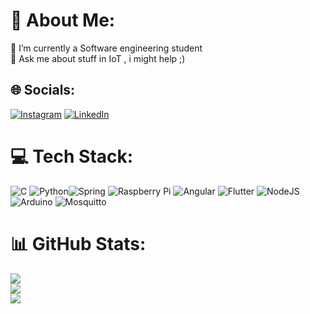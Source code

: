 # 💫 About Me:
🔭 I’m currently a Software engineering student<br>💬 Ask me about stuff in IoT , i might help ;)


## 🌐 Socials:
[![Instagram](https://img.shields.io/badge/Instagram-%23E4405F.svg?logo=Instagram&logoColor=white)](https://instagram.com/just._.aboura) [![LinkedIn](https://img.shields.io/badge/LinkedIn-%230077B5.svg?logo=linkedin&logoColor=white)](https://linkedin.com/in/abirabidi) 

# 💻 Tech Stack:
![C](https://img.shields.io/badge/c-%2300599C.svg?style=for-the-badge&logo=c&logoColor=white) ![Python](https://img.shields.io/badge/python-3670A0?style=for-the-badge&logo=python&logoColor=ffdd54)![Spring](https://img.shields.io/badge/spring-%236DB33F.svg?style=for-the-badge&logo=spring&logoColor=white) ![Raspberry Pi](https://img.shields.io/badge/-Raspberry_Pi-C51A4A?style=for-the-badge&logo=Raspberry-Pi) ![Angular](https://img.shields.io/badge/angular-%23DD0031.svg?style=for-the-badge&logo=angular&logoColor=white) ![Flutter](https://img.shields.io/badge/Flutter-%2302569B.svg?style=for-the-badge&logo=Flutter&logoColor=white) ![NodeJS](https://img.shields.io/badge/node.js-6DA55F?style=for-the-badge&logo=node.js&logoColor=white) ![Arduino](https://img.shields.io/badge/-Arduino-00979D?style=for-the-badge&logo=Arduino&logoColor=white) ![Mosquitto](https://img.shields.io/badge/mosquitto-%233C5280.svg?style=for-the-badge&logo=eclipsemosquitto&logoColor=white)  
# 📊 GitHub Stats:
![](https://github-readme-stats.vercel.app/api?username=AbirAbidi&theme=dark&hide_border=false&include_all_commits=false&count_private=false)<br/>
![](https://github-readme-streak-stats.herokuapp.com/?user=AbirAbidi&theme=dark&hide_border=false)<br/>
![](https://github-readme-stats.vercel.app/api/top-langs/?username=AbirAbidi&theme=dark&hide_border=false&include_all_commits=false&count_private=false&layout=compact)

<!-- Proudly created with GPRM ( https://gprm.itsvg.in ) -->
